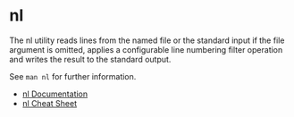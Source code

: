 # nl

The nl utility reads lines from the named file or the standard input if the file argument is omitted, applies a configurable line numbering filter operation and writes the result to the standard output.

See `man nl` for further information.

- [nl Documentation](https://man7.org/linux/man-pages/man1/nl.1.html)
- [nl Cheat Sheet](https://www.geeksforgeeks.org/nl-command-in-linux-with-examples/)
